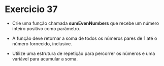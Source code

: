 # Exercicio 37

-   Crie uma função chamada **sumEvenNumbers** que recebe um número inteiro positivo como parâmetro.

-   A função deve retornar a soma de todos os números pares de 1 até o número fornecido, inclusive.

-   Utilize uma estrutura de repetição para percorrer os números e uma variável para acumular a soma.
